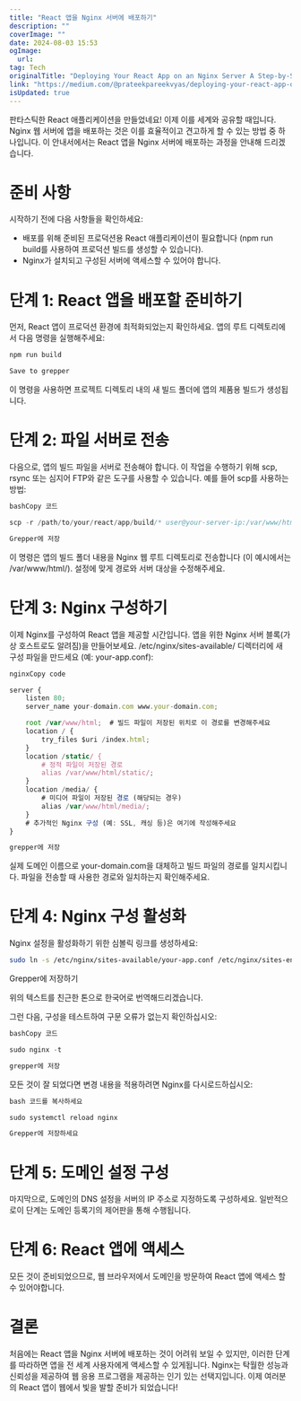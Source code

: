 ```yaml
---
title: "React 앱을 Nginx 서버에 배포하기"
description: ""
coverImage: ""
date: 2024-08-03 15:53
ogImage: 
  url: 
tag: Tech
originalTitle: "Deploying Your React App on an Nginx Server A Step-by-Step Guide"
link: "https://medium.com/@prateekpareekvyas/deploying-your-react-app-on-an-nginx-server-a-step-by-step-guide-71dd9e0533a5"
isUpdated: true
---
```






판타스틱한 React 애플리케이션을 만들었네요! 이제 이를 세계와 공유할 때입니다. Nginx 웹 서버에 앱을 배포하는 것은 이를 효율적이고 견고하게 할 수 있는 방법 중 하나입니다. 이 안내서에서는 React 앱을 Nginx 서버에 배포하는 과정을 안내해 드리겠습니다.

# 준비 사항

시작하기 전에 다음 사항들을 확인하세요:

- 배포를 위해 준비된 프로덕션용 React 애플리케이션이 필요합니다 (npm run build를 사용하여 프로덕션 빌드를 생성할 수 있습니다).
- Nginx가 설치되고 구성된 서버에 액세스할 수 있어야 합니다.

<div class="content-ad"></div>

# 단계 1: React 앱을 배포할 준비하기

먼저, React 앱이 프로덕션 환경에 최적화되었는지 확인하세요. 앱의 루트 디렉토리에서 다음 명령을 실행해주세요:

```js
npm run build
```

<div class="content-ad"></div>

```js
Save to grepper
```

이 명령을 사용하면 프로젝트 디렉토리 내의 새 빌드 폴더에 앱의 제품용 빌드가 생성됩니다.

# 단계 2: 파일 서버로 전송

다음으로, 앱의 빌드 파일을 서버로 전송해야 합니다. 이 작업을 수행하기 위해 scp, rsync 또는 심지어 FTP와 같은 도구를 사용할 수 있습니다. 예를 들어 scp를 사용하는 방법:

<div class="content-ad"></div>

```js
bashCopy 코드
```

```js
scp -r /path/to/your/react/app/build/* user@your-server-ip:/var/www/html/
```

```js
Grepper에 저장
```

이 명령은 앱의 빌드 폴더 내용을 Nginx 웹 루트 디렉토리로 전송합니다 (이 예시에서는 /var/www/html/). 설정에 맞게 경로와 서버 대상을 수정해주세요.

<div class="content-ad"></div>

# 단계 3: Nginx 구성하기

이제 Nginx를 구성하여 React 앱을 제공할 시간입니다. 앱을 위한 Nginx 서버 블록(가상 호스트로도 알려짐)을 만들어보세요. /etc/nginx/sites-available/ 디렉터리에 새 구성 파일을 만드세요 (예: your-app.conf):

```js
nginxCopy code
```

```js
server {
    listen 80;
    server_name your-domain.com www.your-domain.com;
```

<div class="content-ad"></div>

```js
    root /var/www/html;  # 빌드 파일이 저장된 위치로 이 경로를 변경해주세요
    location / {
        try_files $uri /index.html;
    }
    location /static/ {
        # 정적 파일이 저장된 경로
        alias /var/www/html/static/;
    }
    location /media/ {
        # 미디어 파일이 저장된 경로 (해당되는 경우)
        alias /var/www/html/media/;
    }
    # 추가적인 Nginx 구성 (예: SSL, 캐싱 등)은 여기에 작성해주세요
}
```

```js
grepper에 저장
```

실제 도메인 이름으로 your-domain.com을 대체하고 빌드 파일의 경로를 일치시킵니다. 파일을 전송할 때 사용한 경로와 일치하는지 확인해주세요.

# 단계 4: Nginx 구성 활성화

<div class="content-ad"></div>

Nginx 설정을 활성화하기 위한 심볼릭 링크를 생성하세요:

```bash
sudo ln -s /etc/nginx/sites-available/your-app.conf /etc/nginx/sites-enabled/
```

Grepper에 저장하기

<div class="content-ad"></div>

위의 텍스트를 친근한 톤으로 한국어로 번역해드리겠습니다.

그런 다음, 구성을 테스트하여 구문 오류가 없는지 확인하십시오:

```js
bashCopy 코드
```

```js
sudo nginx -t
```

```js
grepper에 저장
```

<div class="content-ad"></div>

모든 것이 잘 되었다면 변경 내용을 적용하려면 Nginx를 다시로드하십시오:

```js
bash 코드를 복사하세요
```

```js
sudo systemctl reload nginx
```

```js
Grepper에 저장하세요
```

<div class="content-ad"></div>

# 단계 5: 도메인 설정 구성

마지막으로, 도메인의 DNS 설정을 서버의 IP 주소로 지정하도록 구성하세요. 일반적으로이 단계는 도메인 등록기의 제어판을 통해 수행됩니다.

# 단계 6: React 앱에 액세스

모든 것이 준비되었으므로, 웹 브라우저에서 도메인을 방문하여 React 앱에 액세스 할 수 있어야합니다.

<div class="content-ad"></div>

# 결론

처음에는 React 앱을 Nginx 서버에 배포하는 것이 어려워 보일 수 있지만, 이러한 단계를 따라하면 앱을 전 세계 사용자에게 액세스할 수 있게됩니다. Nginx는 탁월한 성능과 신뢰성을 제공하여 웹 응용 프로그램을 제공하는 인기 있는 선택지입니다. 이제 여러분의 React 앱이 웹에서 빛을 발할 준비가 되었습니다!
